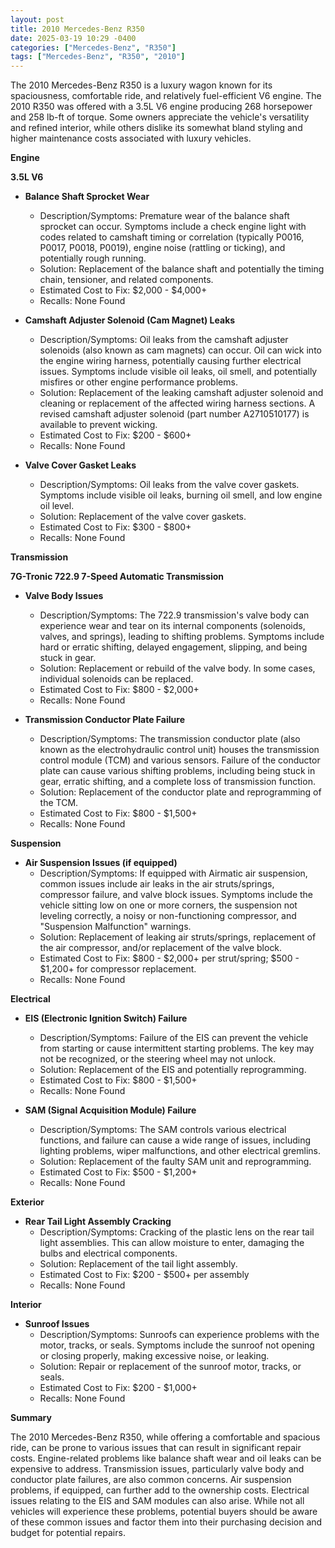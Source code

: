 ```yaml
---
layout: post
title: 2010 Mercedes-Benz R350
date: 2025-03-19 10:29 -0400
categories: ["Mercedes-Benz", "R350"]
tags: ["Mercedes-Benz", "R350", "2010"]
---
```

The 2010 Mercedes-Benz R350 is a luxury wagon known for its spaciousness, comfortable ride, and relatively fuel-efficient V6 engine. The 2010 R350 was offered with a 3.5L V6 engine producing 268 horsepower and 258 lb-ft of torque. Some owners appreciate the vehicle's versatility and refined interior, while others dislike its somewhat bland styling and higher maintenance costs associated with luxury vehicles.

**Engine**

**3.5L V6**

*   **Balance Shaft Sprocket Wear**
    *   Description/Symptoms: Premature wear of the balance shaft sprocket can occur. Symptoms include a check engine light with codes related to camshaft timing or correlation (typically P0016, P0017, P0018, P0019), engine noise (rattling or ticking), and potentially rough running.
    *   Solution: Replacement of the balance shaft and potentially the timing chain, tensioner, and related components.
    *   Estimated Cost to Fix: $2,000 - $4,000+
    *   Recalls: None Found

*   **Camshaft Adjuster Solenoid (Cam Magnet) Leaks**
    *   Description/Symptoms: Oil leaks from the camshaft adjuster solenoids (also known as cam magnets) can occur. Oil can wick into the engine wiring harness, potentially causing further electrical issues. Symptoms include visible oil leaks, oil smell, and potentially misfires or other engine performance problems.
    *   Solution: Replacement of the leaking camshaft adjuster solenoid and cleaning or replacement of the affected wiring harness sections. A revised camshaft adjuster solenoid (part number A2710510177) is available to prevent wicking.
    *   Estimated Cost to Fix: $200 - $600+
    *   Recalls: None Found

*   **Valve Cover Gasket Leaks**
    *   Description/Symptoms: Oil leaks from the valve cover gaskets. Symptoms include visible oil leaks, burning oil smell, and low engine oil level.
    *   Solution: Replacement of the valve cover gaskets.
    *   Estimated Cost to Fix: $300 - $800+
    *   Recalls: None Found

**Transmission**

**7G-Tronic 722.9 7-Speed Automatic Transmission**

*   **Valve Body Issues**
    *   Description/Symptoms: The 722.9 transmission's valve body can experience wear and tear on its internal components (solenoids, valves, and springs), leading to shifting problems. Symptoms include hard or erratic shifting, delayed engagement, slipping, and being stuck in gear.
    *   Solution: Replacement or rebuild of the valve body. In some cases, individual solenoids can be replaced.
    *   Estimated Cost to Fix: $800 - $2,000+
    *   Recalls: None Found

*   **Transmission Conductor Plate Failure**
    *   Description/Symptoms: The transmission conductor plate (also known as the electrohydraulic control unit) houses the transmission control module (TCM) and various sensors. Failure of the conductor plate can cause various shifting problems, including being stuck in gear, erratic shifting, and a complete loss of transmission function.
    *   Solution: Replacement of the conductor plate and reprogramming of the TCM.
    *   Estimated Cost to Fix: $800 - $1,500+
    *   Recalls: None Found

**Suspension**

*   **Air Suspension Issues (if equipped)**
    *   Description/Symptoms: If equipped with Airmatic air suspension, common issues include air leaks in the air struts/springs, compressor failure, and valve block issues. Symptoms include the vehicle sitting low on one or more corners, the suspension not leveling correctly, a noisy or non-functioning compressor, and "Suspension Malfunction" warnings.
    *   Solution: Replacement of leaking air struts/springs, replacement of the air compressor, and/or replacement of the valve block.
    *   Estimated Cost to Fix: $800 - $2,000+ per strut/spring; $500 - $1,200+ for compressor replacement.
    *   Recalls: None Found

**Electrical**

*   **EIS (Electronic Ignition Switch) Failure**
    *   Description/Symptoms: Failure of the EIS can prevent the vehicle from starting or cause intermittent starting problems. The key may not be recognized, or the steering wheel may not unlock.
    *   Solution: Replacement of the EIS and potentially reprogramming.
    *   Estimated Cost to Fix: $800 - $1,500+
    *   Recalls: None Found

*   **SAM (Signal Acquisition Module) Failure**
    *   Description/Symptoms: The SAM controls various electrical functions, and failure can cause a wide range of issues, including lighting problems, wiper malfunctions, and other electrical gremlins.
    *   Solution: Replacement of the faulty SAM unit and reprogramming.
    *   Estimated Cost to Fix: $500 - $1,200+
    *   Recalls: None Found

**Exterior**

*   **Rear Tail Light Assembly Cracking**
    *   Description/Symptoms: Cracking of the plastic lens on the rear tail light assemblies. This can allow moisture to enter, damaging the bulbs and electrical components.
    *   Solution: Replacement of the tail light assembly.
    *   Estimated Cost to Fix: $200 - $500+ per assembly
    *   Recalls: None Found

**Interior**

*   **Sunroof Issues**
    *   Description/Symptoms: Sunroofs can experience problems with the motor, tracks, or seals. Symptoms include the sunroof not opening or closing properly, making excessive noise, or leaking.
    *   Solution: Repair or replacement of the sunroof motor, tracks, or seals.
    *   Estimated Cost to Fix: $200 - $1,000+
    *   Recalls: None Found

**Summary**

The 2010 Mercedes-Benz R350, while offering a comfortable and spacious ride, can be prone to various issues that can result in significant repair costs. Engine-related problems like balance shaft wear and oil leaks can be expensive to address. Transmission issues, particularly valve body and conductor plate failures, are also common concerns. Air suspension problems, if equipped, can further add to the ownership costs. Electrical issues relating to the EIS and SAM modules can also arise. While not all vehicles will experience these problems, potential buyers should be aware of these common issues and factor them into their purchasing decision and budget for potential repairs.

